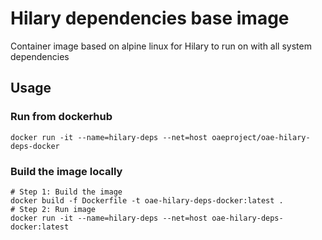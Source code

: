 # Hilary dependencies base image

Container image based on alpine linux for Hilary to run on with all system dependencies

## Usage

### Run from dockerhub

```
docker run -it --name=hilary-deps --net=host oaeproject/oae-hilary-deps-docker
```

### Build the image locally

```
# Step 1: Build the image
docker build -f Dockerfile -t oae-hilary-deps-docker:latest .
# Step 2: Run image
docker run -it --name=hilary-deps --net=host oae-hilary-deps-docker:latest
```